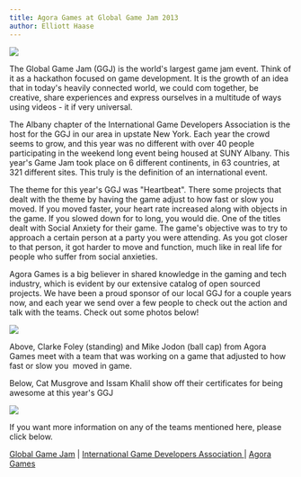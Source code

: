 ```yaml
---
title: Agora Games at Global Game Jam 2013
author: Elliott Haase
---
```

[ ![](/uploads/2013/01/ggjnewsletter.png) ](/uploads/2013/01/ggjnewsletter.png)

The Global Game Jam (GGJ) is the world's largest game jam event. Think of it as a hackathon focused on game development. It is the growth of an idea that in today's heavily connected world, we could com together, be creative, share experiences and express ourselves in a multitude of ways using videos - it if very universal.

The Albany chapter of the International Game Developers Association is the host for the GGJ in our area in upstate New York. Each year the crowd seems to grow, and this year was no different with over 40 people participating in the weekend long event being housed at SUNY Albany. This year's Game Jam took place on 6 different continents, in 63 countries, at 321 different sites. This truly is the definition of an international event.

The theme for this year's GGJ was "Heartbeat". There some projects that dealt with the theme by having the game adjust to how fast or slow you moved. If you moved faster, your heart rate increased along with objects in the game. If you slowed down for to long, you would die. One of the titles dealt with Social Anxiety for their game. The game's objective was to try to approach a certain person at a party you were attending. As you got closer to that person, it got harder to move and function, much like in real life for people who suffer from social anxieties.

Agora Games is a big believer in shared knowledge in the gaming and tech industry, which is evident by our extensive catalog of open sourced projects. We have been a proud sponsor of our local GGJ for a couple years now, and each year we send over a few people to check out the action and talk with the teams. Check out some photos below!

[ ![](/uploads/2013/01/igdaclarke-300x200.png) ](/uploads/2013/01/igdaclarke.png)

Above, Clarke Foley (standing) and Mike Jodon (ball cap) from Agora Games meet with a team that was working on a game that adjusted to how fast or slow you  moved in game.

Below, Cat Musgrove and Issam Khalil show off their certificates for being awesome at this year's GGJ

[ ![](/uploads/2013/01/isamkatigda-300x200.png) ](/uploads/2013/01/isamkatigda.png)

If you want more information on any of the teams mentioned here, please click below.

[Global Game Jam](http://globalgamejam.org/) | [International Game Developers Association ](http://www.igda.org/)| [Agora Games](http://hydra.agoragames.com/)
